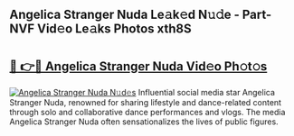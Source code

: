 ## Angelica Stranger Nuda Le𝚊k𝚎d N𝚞𝚍e - Part-NVF Vid𝚎o Le𝚊ks Photos xth8S

# <h2><a href="http://fbf3ox.evod.top/?m=Angelica+Stranger+Nuda">🔗 👉🔴 Angelica Stranger Nuda Vid𝚎o Ph𝚘t𝚘s</a></h2>

[![Angelica Stranger Nuda N𝚞d𝚎s](https://i.imgur.com/8V9OHl7.gif)](http://fbf3ox.evod.top/?m=Angelica+Stranger+Nuda)
Influential social media star Angelica Stranger Nuda, renowned for sharing lifestyle and dance-related content through solo and collaborative dance performances and vlogs. The media Angelica Stranger Nuda often sensationalizes the lives of public figures. 
